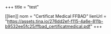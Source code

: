 +++
title = "test"

[[lien]]
nom = "Certificat Medical FFBAD"
lienUrl = "https://assets.tina.io/276dd2ef-f115-4a6e-811b-b9532ee5fc25/ffbad_certificatmedical.pdf"
+++

